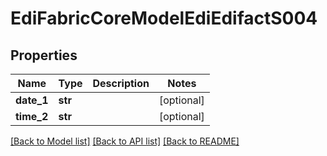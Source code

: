 # EdiFabricCoreModelEdiEdifactS004

## Properties
Name | Type | Description | Notes
------------ | ------------- | ------------- | -------------
**date_1** | **str** |  | [optional] 
**time_2** | **str** |  | [optional] 

[[Back to Model list]](../README.md#documentation-for-models) [[Back to API list]](../README.md#documentation-for-api-endpoints) [[Back to README]](../README.md)


